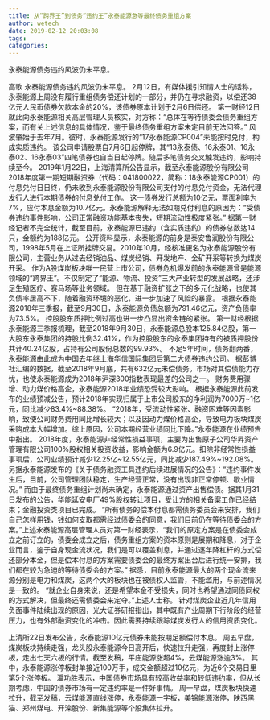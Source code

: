 ```yaml
---
title: 从“跨界王”到债务“违约王”永泰能源急等最终债务重组方案
author: wetech
date: 2019-02-12 20:03:08
tags: 
categories: 
---
```

永泰能源债务违约风波仍未平息。
<!-- more -->
高歌
永泰能源债务违约风波仍未平息。
2月12日，有媒体援引知情人士的话称，永泰能源上周没有履行重组债务偿还计划的一部分，并仍在寻求融资，以偿还38亿元人民币债券欠款本金的20%，该债券原本计划于2月6日偿还。
第一财经12日就此向永泰能源相关高层管理人员核实，对方称：“总体在等待债委会债务重组方案，而有关上述信息的具体情况，鉴于最终债务重组方案未定目前无法回答。”
风波肇始于去年7月。彼时，永泰能源发行的“17永泰能源CP004”未能按时兑付，构成实质违约。
该公司申请股票自7月6日起停牌，其“13永泰债、16永泰01、16永泰02、16永泰03”四笔债券也自当日起停牌。随后多笔债务交叉触发违约，影响持续至今。
2019年1月22日，上海清算所公告显示，截至永泰能源股份有限公司2018年度第一期短期融资券（代码：041800022，简称：18永泰能源CP001）的付息兑付日日终，仍未收到永泰能源股份有限公司支付的付息兑付资金，无法代理发行人进行本期债券的付息兑付工作。
这一债券发行总额为10亿元，票面利率为7%，应付本息金额为10.7亿元。永泰能源解释无法如期兑付利息的原因为：“受债券违约事件影响，公司正常融资功能基本丧失，短期流动性极度紧张。”
据第一财经记者不完全统计，截至目前，永泰能源已违约（含实质违约）的债券总数达14只，金额约为188亿元。
公开资料显示，永泰能源的前身是泰安鲁润股份有限公司，1998年5月在上证所挂牌交易。2010年10月，经核准更名为永泰能源股份有限公司，主营业务从过去经销油品、煤炭经销、开发地产、金矿开采等转换为煤炭开采。
作为A股煤炭板块唯一民营上市公司，债券危机爆发前的永泰能源曾是能源领域的“跨界王”。不仅制定了“能源、物流、投资”三大产业转型的发展战略，还涉足生殖医疗、赛马场等业务领域。
但在基于融资扩张之下的多元化战略，也使其负债率居高不下，随着融资环境的恶化，进一步加速了风险的暴露。
根据永泰能源2018年三季报，截至9月30日，永泰能源负债总额为791.46亿元，资产负债率为73.5%。
控股股东质押比例过高也进一步凸显出资金链的紧张。
第一财经根据永泰能源三季报梳理，截至2018年9月30日，永泰能源总股本125.84亿股，第一大股东永泰集团的持股比例32.41%，作为控股股东的永泰集团持有的被质押股份共计40.24亿股，占持有公司股份总数的99.93%。
不足5年时间，债务翻两番，永泰能源由此成为中国去年继上海华信国际集团后第二大债券违约公司。
据彭博社汇编的数据，截至2018年9月底，共有632亿元未偿债务。市场对其偿债能力存忧，也使永泰能源成为2018年沪深300指数表现最差的公司之一。
财务费用骤增、动力煤价格高企，永泰能源2018年业绩恐受较大影响。
根据永泰能源此前发布的业绩预减公告，预计2018年实现归属于上市公司股东的净利润为7000万~1亿元，同比减少83.4%~88.38%。
“2018年，受流动性紧张、融资困难等因素影响，致使公司财务费用同比增长较大；以及因动力煤价格高企，导致电力板块煤炭采购成本大幅增加。综上原因，公司本期经营业绩同比下降。”永泰能源在业绩预告中指出。
2018年度，永泰能源非经常性损益事项，主要为出售原子公司华昇资产管理有限公司100%股权相关投资收益，影响金额为6.9亿元。扣除非经常性损益事项后，公司业绩预计减少12.25亿~12.55亿元，同比减少187.49%~192.08%。
另据永泰能源发布的《关于债务融资工具违约后续进展情况的公告》：“违约事件发生后，目前，公司管理团队稳定，生产经营正常，没有出现非正常停顿、歇业情况。”
而由于最终债务重组计划尚未确定，永泰能源通过资产出售偿债。据其1月31日发布的公告，华能延安电厂49%股权转让项目，受让方的相关备案工作已经结束；金融投资类项目已完成。
“所有债务的偿本付息都需债务委员会来安排，我们自己怎样用钱，钱如何支取都需经过债委会的同意，我们目前仍在等待债委会的方案。”上述永泰能源高层管理人员对第一财经表示，“我们的原定方案是在债委会成立之前订立的，债委会成立之后，债务重组方案的资本原则是展期和降息，对于企业而言，鉴于自身现金流状况，我们是可以覆盖利息，并通过逐年降杠杆的方式偿还部分本金，但是偿本付息的方案需要债委会的最终方案出台后进行统一安排，我们都在较为急迫的等待债委会的方案。”
据悉，目前永泰能源最大的两个现金流来源分别是电力和煤炭，这两个大的板块也在被债权人监管，不能滥用，与前述情况是一致的。
“就企业自身来说，还是希望本金不受损失，同时也希望通过同债同权的方式解决，但最终还需债委会来定夺。”上述人士称。
针对煤炭企业近几年信用负面事件陆续出现的原因，光大证券研报指出，其中既有产业周期下行阶段的经营压力，也有外部融资变化的冲击。因此需要持续跟踪煤炭发行人的信用资质变化。
 
 
上清所22日发布公告，永泰能源10亿元债券未能按期足额偿付本息。
周五早盘，煤炭板块持续走强，龙头股永泰能源今日高开后，快速拉升走强，再度封上涨停板，走出七天六板的行情。截至发稿，平庄能源涨超4%，云煤能源涨逾3%。
其中，永泰能源涨停板封单接近100万手，成交金额超过10亿元，为近6个交易日里第5个涨停板。
潘功胜表示，中国债券市场具有较高收益率和较低违约率，但从长期考虑，中国的债券市场有一定违约率是一件好事情。
周一早盘，煤炭板块快速拉升，截至发稿，云煤能源直线涨停，永泰能源一字板，美锦能源涨停，陕西黑猫、郑州煤电、开滦股份、新集能源等个股集体拉升。
